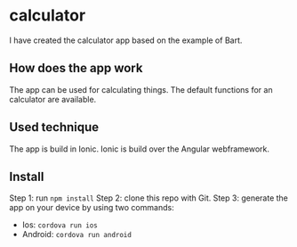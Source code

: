 # calculator
I have created the calculator app based on the example of Bart. 

## How does the app work
The app can be used for calculating things. The default functions for an calculator are available. 

## Used technique
The app is build in Ionic. Ionic is build over the Angular webframework. 

## Install
Step 1: run `npm install`
Step 2: clone this repo with Git. 
Step 3: generate the app on your device by using two commands:

- Ios: `cordova run ios`
- Android: `cordova run android`
